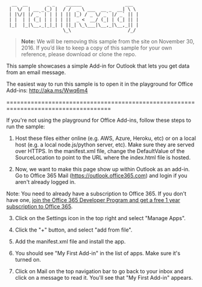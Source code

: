       __  __       _ _    ______                ___  
     |  \/  | __ _(_) |  / /  _ \ ___  __ _  __| \ \
     | |\/| |/ _` | | | | || |_) / _ \/ _` |/ _` || |
     | |  | | (_| | | | | ||  _ <  __/ (_| | (_| || |
     |_|  |_|\__,_|_|_| | ||_| \_\___|\__,_|\__,_|| |
                         \_\                     /_/

>**Note:**  We will be removing this sample from the site on November 30, 2016. If you’d like to keep a copy of this sample for your own reference, please download or clone the repo.

This sample showcases a simple Add-in for Outlook that lets you get data from an email message.

The easiest way to run this sample is to open it in the playground for Office Add-ins: http://aka.ms/Wwq6m4

====================================================================================

If you're not using the playground for Office Add-ins, follow these steps to run the sample:

1. Host these files either online (e.g. AWS, Azure, Heroku, etc) or on a local host (e.g. a local node.js/python server, etc). Make sure they are served over HTTPS. In the manifest.xml file, change the DefaultValue of the SourceLocation to point to the URL where the index.html file is hosted.

2. Now, we want to make this page show up within Outlook as an add-in. Go to Office 365 Mail (https://outlook.office365.com) and login if you aren't already logged in.

Note: You need to already have a subscription to Office 365. If you don't have one, [join the Office 365 Developer Program and get a free 1 year subscription to Office 365](https://aka.ms/devprogramsignup).

3. Click on the Settings icon in the top right and select "Manage Apps".

4. Click the "+" button, and select "add from file".

5. Add the manifest.xml file and install the app.

6. You should see "My First Add-in" in the list of apps. Make sure it's turned on.

7. Click on Mail on the top navigation bar to go back to your inbox and click on a message to read it. You'll see that "My First Add-in" appears.  
